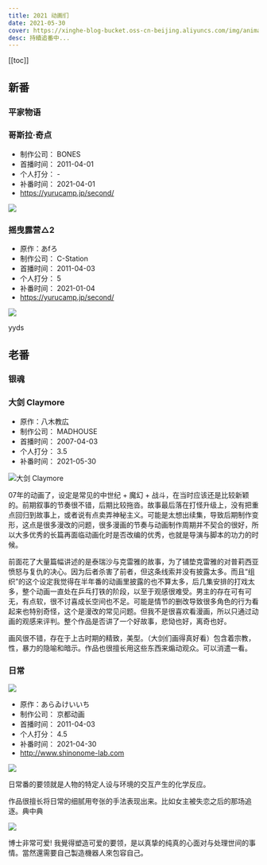 ```yaml
---
title: 2021 动画们
date: 2021-05-30
cover: https://xinghe-blog-bucket.oss-cn-beijing.aliyuncs.com/img/animation-2021.png
desc: 持續追番中...
---
```


[[toc]]

## 新番

### 平家物语

### 哥斯拉·奇点

- 制作公司： BONES 
- 首播时间： 2011-04-01
- 个人打分： -
- 补番时间： 2021-04-01
- <https://yurucamp.jp/second/>


![](https://pic.rmb.bdstatic.com/bjh/c3ffb175b9307a709a4319a954853317.jpeg)



### 摇曳露营△2

- 原作：あfろ
- 制作公司： C-Station 
- 首播时间： 2011-04-03
- 个人打分： 5
- 补番时间： 2021-01-04
- <https://yurucamp.jp/second/>

![](https://sc04.alicdn.com/kf/H99c0bc2e1f2e49b6a4a8dd1bd9ecf45a5.jpg)

yyds

## 老番

### 银魂

### 大剑 Claymore

- 原作：八木教広 
- 制作公司： MADHOUSE 
- 首播时间： 2007-04-03
- 个人打分： 3.5
- 补番时间： 2021-05-30

![大剑 Claymore](https://sc04.alicdn.com/kf/Hf4ce0ad9e5e04e39aeb1371dc70e497cA.jpg)

07年的动画了，设定是常见的中世纪 + 魔幻 + 战斗，在当时应该还是比较新颖的。前期叙事的节奏很不错，后期比较拖沓。故事最后落在打怪升级上，没有把重点回归到故事上，或者说有点卖弄神秘主义。可能是太想出续集，导致后期制作变形，这点是很多漫改的问题，很多漫画的节奏与动画制作周期并不契合的很好，所以大多优秀的长篇再面临动画化时是否改编的优秀，也就是导演与脚本的功力的时候。

前面花了大量篇幅讲述的是泰瑞沙与克雷雅的故事，为了铺垫克雷雅的对普莉西亚愤怒与复仇的决心。因为后者杀害了前者，但这条线索并没有披露太多。而且“组织”的这个设定我觉得在半年番的动画里披露的也不算太多，后几集安排的打戏太多，整个动画一直处在乒乓打铁的阶段，以至于观感很难受。男主的存在可有可无，有点软，很不讨喜成长空间也不足。可能是情节的删改导致很多角色的行为看起来也特别奇怪，这个是漫改的常见问题。但我不是很喜欢看漫画，所以只通过动画的观感来评判。整个作品是否讲了一个好故事，悲恸也好，离奇也好。

画风很不错，存在于上古时期的精致，美型。（大剑们画得真好看）包含着宗教，性，暴力的隐喻和暗示。作品也很擅长用这些东西来煽动观众。可以消遣一看。

### 日常

![](https://xinghe-blog-bucket.oss-cn-beijing.aliyuncs.com/img/20210530213550.png)

- 原作：あらゐけいいち
- 制作公司： 京都动画 
- 首播时间： 2011-04-03
- 个人打分： 4.5
- 补番时间： 2021-04-30
- <http://www.shinonome-lab.com>


![](https://th.bing.com/th/id/R51d19b4ea1b6dfd1faa542d26926cfe0?rik=eFpM1oj9NQH3RA&riu=http%3a%2f%2fgazo-tairyo.com%2fimgtemp%2fnaganohara_mio_20140905011636.gif&ehk=2qoRLDu4YNdAtVWRF3GwwEfDNFVd9l2yYT2MBRJDyrs%3d&risl=&pid=ImgRaw)

日常番的要领就是人物的特定人设与环境的交互产生的化学反应。

作品很擅长将日常的细腻用夸张的手法表现出来。比如女主被失恋之后的那场追逐。典中典

![](https://th.bing.com/th/id/R0c1e3e4d3c4980463e92585e8c709207?rik=9e7SB15zFQfNyw&riu=http%3a%2f%2ff.st-hatena.com%2fimages%2ffotolife%2fp%2fpema%2f20130524%2f20130524164243.gif&ehk=G51%2fOCWQGHP%2f%2bc8LXAcrpIDrKbGktyeynqh93BX7%2b3c%3d&risl=&pid=ImgRaw)

博士非常可爱! 我覺得塑造可爱的要领，是以真挚的纯真的心面对与处理世间的事情。當然還需要自己製造機器人來包容自己。